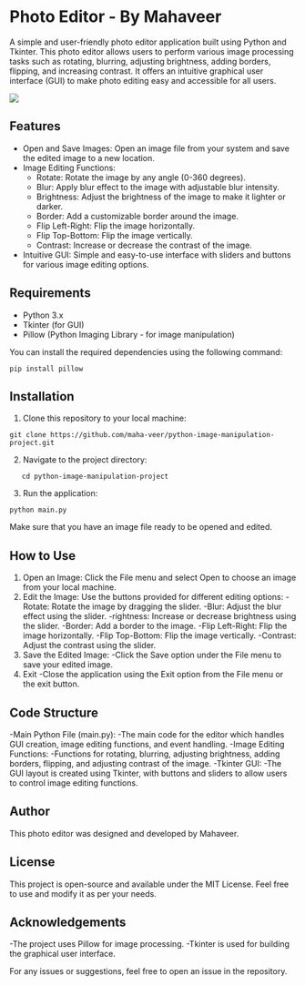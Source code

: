# Photo Editor - By Mahaveer
A simple and user-friendly photo editor application built using Python and Tkinter. This photo editor allows users to perform various image processing tasks such as rotating, blurring, adjusting brightness, adding borders, flipping, and increasing contrast. It offers an intuitive graphical user interface (GUI) to make photo editing easy and accessible for all users.

![](https://maha-veer.github.io/assets/img/PhotoEditingApp.png)
## Features
- Open and Save Images: Open an image file from your system and save the edited image to a new location.
- Image Editing Functions:
    - Rotate: Rotate the image by any angle (0-360 degrees).
    - Blur: Apply blur effect to the image with adjustable blur intensity.
    - Brightness: Adjust the brightness of the image to make it lighter or darker.
    - Border: Add a customizable border around the image.
    - Flip Left-Right: Flip the image horizontally.
    - Flip Top-Bottom: Flip the image vertically.
    - Contrast: Increase or decrease the contrast of the image.
- Intuitive GUI: Simple and easy-to-use interface with sliders and buttons for various image editing options.

## Requirements
- Python 3.x
- Tkinter (for GUI)
- Pillow (Python Imaging Library - for image manipulation)
  
You can install the required dependencies using the following command:

```
pip install pillow

```

## Installation

1. Clone this repository to your local machine:
```
git clone https://github.com/maha-veer/python-image-manipulation-project.git

```
2. Navigate to the project directory:
```
   cd python-image-manipulation-project
```
3. Run the application:
```
python main.py
```

Make sure that you have an image file ready to be opened and edited.

## How to Use
1. Open an Image:
  Click the File menu and select Open to choose an image from your local machine.
2. Edit the Image:
  Use the buttons provided for different editing options:
      -Rotate: Rotate the image by dragging the slider.
      -Blur: Adjust the blur effect using the slider.
      -rightness: Increase or decrease brightness using the slider.
      -Border: Add a border to the image.
      -Flip Left-Right: Flip the image horizontally.
      -Flip Top-Bottom: Flip the image vertically.
      -Contrast: Adjust the contrast using the slider.
3. Save the Edited Image:
  -Click the Save option under the File menu to save your edited image.
4. Exit
  -Close the application using the Exit option from the File menu or the exit button.
## Code Structure
-Main Python File (main.py):
    -The main code for the editor which handles GUI creation, image editing functions, and event handling.
-Image Editing Functions:
    -Functions for rotating, blurring, adjusting brightness, adding borders, flipping, and adjusting contrast of the image.
-Tkinter GUI:
    -The GUI layout is created using Tkinter, with buttons and sliders to allow users to control image editing functions.
## Author
This photo editor was designed and developed by Mahaveer.
## License
This project is open-source and available under the MIT License. Feel free to use and modify it as per your needs.
## Acknowledgements
-The project uses Pillow for image processing.
-Tkinter is used for building the graphical user interface.

For any issues or suggestions, feel free to open an issue in the repository.



